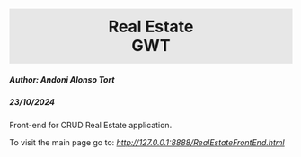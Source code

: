 <h1
style="background:#e7e7e7;
text-align:center;
padding: 15px 0;"
>Real Estate <br/>GWT</h1>

<h5>Author: Andoni Alonso Tort</h5>
<h5>23/10/2024</h5>

Front-end for CRUD Real Estate application.

To visit the main page go to:
<i>http://127.0.0.1:8888/RealEstateFrontEnd.html</i>